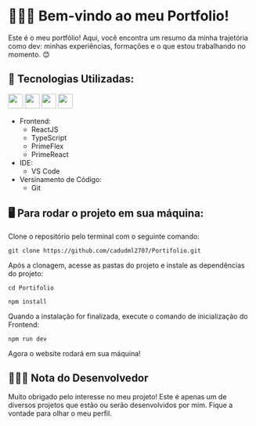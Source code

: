 # 🙋🏻‍♂️ Bem-vindo ao meu Portfolio! 

Este é o meu portfólio! Aqui, você encontra um resumo da minha trajetória como dev: minhas experiências, formações e o que estou trabalhando no momento. 😊

## 🤖 Tecnologias Utilizadas:

<img width="30" src="https://cdn.jsdelivr.net/gh/devicons/devicon@latest/icons/react/react-original.svg" /> <img width="30" src="https://cdn.jsdelivr.net/gh/devicons/devicon@latest/icons/typescript/typescript-original.svg" /> <img width="30" src="https://cdn.jsdelivr.net/gh/devicons/devicon@latest/icons/vscode/vscode-original.svg" /> <img width="30" src="https://cdn.jsdelivr.net/gh/devicons/devicon@latest/icons/git/git-original.svg" />

* Frontend:
  * ReactJS
  * TypeScript
  * PrimeFlex
  * PrimeReact
* IDE:
  * VS Code
* Versinamento de Código:
  * Git

## 🖥️ Para rodar o projeto em sua máquina:

Clone o repositório pelo terminal com o seguinte comando: 

```
git clone https://github.com/cadudml2707/Portifolio.git
```

Após a clonagem, acesse as pastas do projeto e instale as dependências do projeto:

```
cd Portifolio
```
```
npm install
```

Quando a instalação for finalizada, execute o comando de inicialização do Frontend:

```
npm run dev
```

Agora o website rodará em sua máquina! 

## 👨🏻‍💻 Nota do Desenvolvedor

Muito obrigado pelo interesse no meu projeto! Este é apenas um de diversos projetos que estão ou serão desenvolvidos por mim. Fique a vontade para olhar o meu perfil.
